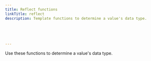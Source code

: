```yaml
---
title: Reflect functions
linkTitle: reflect
description: Template functions to determine a value's data type.



  

---
```


Use these functions to determine a value's data type.
